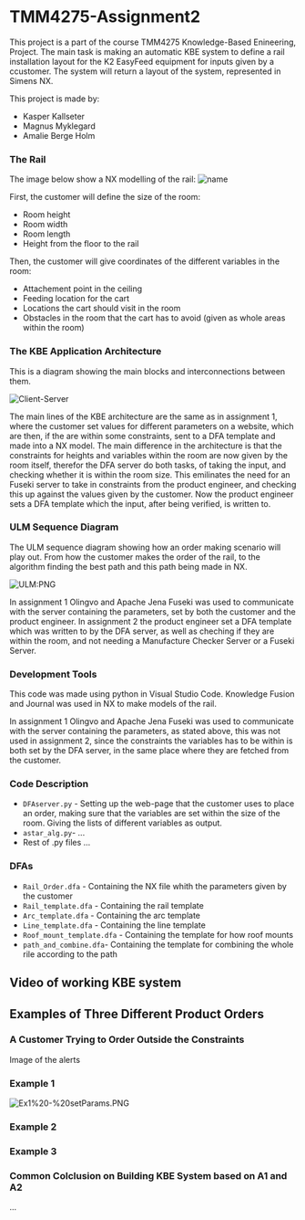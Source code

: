 # TMM4275-Assignment2

This project is a part of the course TMM4275 Knowledge-Based Enineering, Project. The main task is making an automatic KBE system to define a rail installation layout for the K2 EasyFeed equipment for inputs given by a ccustomer. The system will return a layout of the system, represented in Simens NX.  

This project is made by: 
* Kasper Kallseter
* Magnus Myklegard
* Amalie Berge Holm

### The Rail

The image below show a NX modelling of the rail: 
![name](url)

First, the customer will define the size of the room: 
* Room height 
* Room width 
* Room length 
* Height from the floor to the rail 

Then, the customer will give coordinates of the different variables in the room: 
* Attachement point in the ceiling
* Feeding location for the cart
* Locations the cart should visit in the room 
* Obstacles in the room that the cart has to avoid (given as whole areas within the room)

### The KBE Application Architecture

This is a diagram showing the main blocks and interconnections between them. 

![Client-Server](url)

The main lines of the KBE architecture are the same as in assignment 1, where the customer set values for different parameters on a website, which are then, if the are within some constraints, sent to a DFA template and made into a NX model. The main difference in the architecture is that the constraints for heights and variables within the room are now given by the room itself, therefor the DFA server do both tasks, of taking the input, and checking whether it is within the room size. This emilinates the need for an Fuseki server to take in constraints from the product engineer, and checking this up against the values given by the customer. Now the product engineer sets a DFA template which the input, after being verified, is written to.

### ULM Sequence Diagram

The ULM sequence diagram showing how an order making scenario will play out. From how the customer makes the order of the rail, to the algorithm finding the best path and this path being made in NX. 

![ULM:PNG](url)

In assignment 1 Olingvo and Apache Jena Fuseki was used to communicate with the server containing the parameters, set by both the customer and the product engineer. In assignment 2 the product engineer set a DFA template which was written to by the DFA server, as well as cheching if they are within the room, and not needing a Manufacture Checker Server or a Fuseki Server. 

### Development Tools

This code was made using python in Visual Studio Code. Knowledge Fusion and Journal was used in NX to make models of the rail.

In assignment 1 Olingvo and Apache Jena Fuseki was used to communicate with the server containing the parameters, as stated above, this was not used in assignment 2, since the constraints the variables has to be within is both set by the DFA server, in the same place where they are fetched from the customer. 


### Code Description 

- `DFAserver.py` - Setting up the web-page that the customer uses to place an order, making sure that the variables are set within the size of the room. Giving the lists of different variables as output. 
- `astar_alg.py`- ... 
- Rest of .py files ... 

### DFAs
- `Rail_Order.dfa` - Containing the NX file whith the parameters given by the customer
- `Rail_template.dfa` - Containing the rail template 
- `Arc_template.dfa` - Containing the arc template
- `Line_template.dfa` - Containing the line template
- `Roof_mount_template.dfa` - Containing the template for how roof mounts
- `path_and_combine.dfa`- Containing the template for combining the whole rile according to the path 

## Video of working KBE system

## Examples of Three Different Product Orders  

### A Customer Trying to Order Outside the Constraints
Image of the alerts 

### Example 1 
![Ex1%20-%20setParams.PNG](url)

### Example 2

### Example 3

### Common Colclusion on Building KBE System based on A1 and A2
... 
